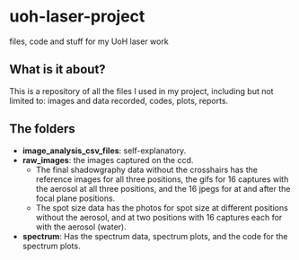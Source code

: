 # uoh-laser-project
files, code and stuff for my UoH laser work

## What is it about?
This is a repository of all the files I used in my project, including but not limited to: images and data recorded, codes, plots, reports.

## The folders
- **image_analysis_csv_files**: self-explanatory.
- **raw_images**: the images captured on the ccd.
  - The final shadowgraphy data without the crosshairs has the reference images for all three positions, the gifs for 16 captures with the aerosol at all three positions, and the 16 jpegs for at and after the focal plane positions.
  - The spot size data has the photos for spot size at different positions without the aerosol, and at two positions with 16 captures each for with the aerosol (water).
- **spectrum**: Has the spectrum data, spectrum plots, and the code for the spectrum plots.
